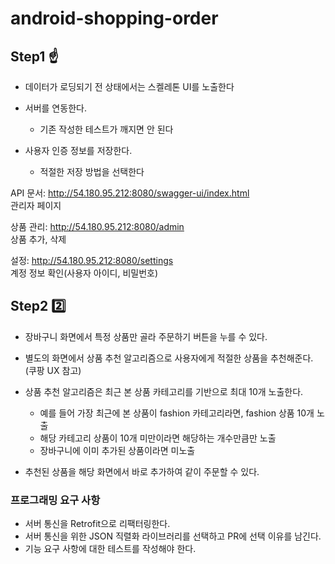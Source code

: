 # android-shopping-order

## Step1  ☝️

- 데이터가 로딩되기 전 상태에서는 스켈레톤 UI를 노출한다

- 서버를 연동한다.
    - 기존 작성한 테스트가 깨지면 안 된다
- 사용자 인증 정보를 저장한다.
    - 적절한 저장 방법을 선택한다

API 문서: http://54.180.95.212:8080/swagger-ui/index.html   
관리자 페이지

상품 관리: http://54.180.95.212:8080/admin  
상품 추가, 삭제

설정: http://54.180.95.212:8080/settings  
계정 정보 확인(사용자 아이디, 비밀번호)


## Step2  2️⃣

- 장바구니 화면에서 특정 상품만 골라 주문하기 버튼을 누를 수 있다.

- 별도의 화면에서 상품 추천 알고리즘으로 사용자에게 적절한 상품을 추천해준다. (쿠팡 UX 참고)
- 상품 추천 알고리즘은 최근 본 상품 카테고리를 기반으로 최대 10개 노출한다.
    - 예를 들어 가장 최근에 본 상품이 fashion 카테고리라면, fashion 상품 10개 노출
    - 해당 카테고리 상품이 10개 미만이라면 해당하는 개수만큼만 노출
    - 장바구니에 이미 추가된 상품이라면 미노출
- 추천된 상품을 해당 화면에서 바로 추가하여 같이 주문할 수 있다.

### 프로그래밍 요구 사항
- 서버 통신을 Retrofit으로 리팩터링한다.
- 서버 통신을 위한 JSON 직렬화 라이브러리를 선택하고 PR에 선택 이유를 남긴다.
- 기능 요구 사항에 대한 테스트를 작성해야 한다.
